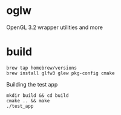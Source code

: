 # oglw
OpenGL 3.2 wrapper utilities and more

build
=====

```
brew tap homebrew/versions
brew install glfw3 glew pkg-config cmake
```

Building the test app
```
mkdir build && cd build
cmake .. && make
./test_app
```
